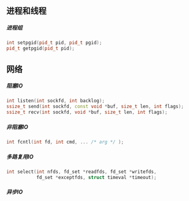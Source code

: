 ## 进程和线程
##### 进程组
```c++
int setpgid(pid_t pid, pid_t pgid);
pid_t getpgid(pid_t pid);
```

## 网络
##### 阻塞IO
```c++
int listen(int sockfd, int backlog);
ssize_t send(int sockfd, const void *buf, size_t len, int flags);
ssize_t recv(int sockfd, void *buf, size_t len, int flags);
```

##### 非阻塞IO
```c++
int fcntl(int fd, int cmd, ... /* arg */ );
```

##### 多路复用IO
```c++
int select(int nfds, fd_set *readfds, fd_set *writefds,
           fd_set *exceptfds, struct timeval *timeout);
```

##### 异步IO